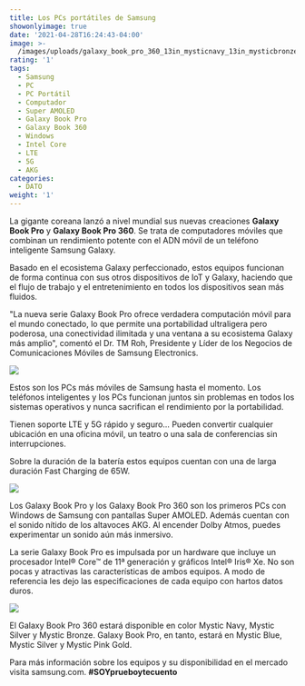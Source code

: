 ```yaml
---
title: Los PCs portátiles de Samsung
showonlyimage: true
date: '2021-04-28T16:24:43-04:00'
image: >-
  /images/uploads/galaxy_book_pro_360_13in_mysticnavy_13in_mysticbronze_s_pen_family_210417020221.jpg
rating: '1'
tags:
  - Samsung
  - PC
  - PC Portátil
  - Computador
  - Super AMOLED
  - Galaxy Book Pro
  - Galaxy Book 360
  - Windows
  - Intel Core
  - LTE
  - 5G
  - AKG
categories:
  - DATO
weight: '1'
---
```

La gigante coreana lanzó a nivel mundial sus nuevas creaciones **Galaxy Book Pro** y **Galaxy Book Pro 360**. Se trata de computadores móviles que combinan un rendimiento potente con el ADN móvil de un teléfono inteligente Samsung Galaxy. 

<!--more-->

Basado en el ecosistema Galaxy perfeccionado, estos equipos funcionan de forma continua con sus otros dispositivos de IoT y Galaxy, haciendo que el flujo de trabajo y el entretenimiento en todos los dispositivos sean más fluidos. 



"La nueva serie Galaxy Book Pro ofrece verdadera computación móvil para el mundo conectado, lo que permite una portabilidad ultraligera pero poderosa, una conectividad ilimitada y una ventana a su ecosistema Galaxy más amplio", comentó el Dr. TM Roh, Presidente y Líder de los Negocios de Comunicaciones Móviles de Samsung Electronics.



![](/images/uploads/dato-galaxy_book_pro_360-s_pen_broll.jpg)

Estos son los PCs más móviles de Samsung hasta el momento. Los teléfonos inteligentes y los PCs funcionan juntos sin problemas en todos los sistemas operativos y nunca sacrifican el rendimiento por la portabilidad.



Tienen soporte LTE y 5G rápido y seguro… Pueden convertir cualquier ubicación en una oficina móvil, un teatro o una sala de conferencias sin interrupciones. 



Sobre la duración de la batería estos equipos cuentan con una de larga duración Fast Charging de 65W.



![](/images/uploads/img_9282.jpg)

Los Galaxy Book Pro y los Galaxy Book Pro 360 son los primeros PCs con Windows de Samsung con pantallas Super AMOLED. Además cuentan con el sonido nítido de los altavoces AKG. Al encender Dolby Atmos, puedes experimentar un sonido aún más inmersivo.



La serie Galaxy Book Pro es impulsada por un hardware que incluye un procesador Intel® Core™ de 11ª generación y gráficos Intel® Iris® Xe. No son pocas y atractivas las características de ambos equipos. A modo de referencia les dejo las especificaciones de cada equipo con hartos datos duros.



![](/images/uploads/img_9283.jpg)

El Galaxy Book Pro 360 estará disponible en color Mystic Navy, Mystic Silver y Mystic Bronze. Galaxy Book Pro, en tanto, estará en Mystic Blue, Mystic Silver y Mystic Pink Gold. 



Para más información sobre los equipos y su disponibilidad en el mercado visita samsung.com. **\#SOYprueboytecuento**
